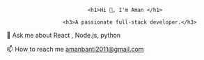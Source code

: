                               <h1>Hi 👋, I'm Aman </h1>

                      <h3>A passionate full-stack developer.</h3>

💬 Ask me about React , Node.js, python

📫 How to reach me amanbanti2011@gmail.com
<!--
**Amanbanti/Amanbanti** is a ✨ _special_ ✨ repository because its `README.md` (this file) appears on your GitHub profile.

Here are some ideas to get you started:

- 🔭 I’m currently working on ...
- 🌱 I’m currently learning ...
- 👯 I’m looking to collaborate on ...
- 🤔 I’m looking for help with ...
- 💬 Ask me about ...
- 📫 How to reach me: ...
- 😄 Pronouns: ...
- ⚡ Fun fact: ...
-->

